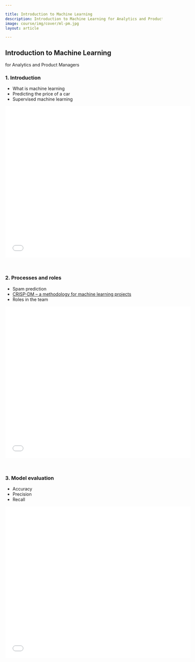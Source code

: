 ```yaml
---

title: Introduction to Machine Learning
description: Introduction to Machine Learning for Analytics and Product Managers
image: course/img/cover/ml-pm.jpg
layout: article

---
```



## Introduction to Machine Learning
for Analytics and Product Managers


### 1. Introduction

* What is machine learning
* Predicting the price of a car
* Supervised machine learning


<iframe src="//www.slideshare.net/slideshow/embed_code/key/nUAjH1eQf8zM0G" width="595" height="485" frameborder="0" marginwidth="0" marginheight="0" scrolling="no" class="presentation" allowfullscreen> </iframe>

&nbsp;

### 2. Processes and roles

* Spam prediction
* [CRISP-DM &ndash; a methodology for machine learning projects](/article/crisp-dm)
* Roles in the team

<iframe src="//www.slideshare.net/slideshow/embed_code/key/2WpnuE7vPO2Feu" width="595" height="485" frameborder="0" marginwidth="0" marginheight="0" scrolling="no" class="presentation" allowfullscreen> </iframe>


&nbsp;

### 3. Model evaluation

* Accuracy
* Precision
* Recall

<iframe src="//www.slideshare.net/slideshow/embed_code/key/2hXQcV7igzP9Go" width="595" height="485" frameborder="0" marginwidth="0" marginheight="0" scrolling="no" class="presentation" allowfullscreen> </iframe>

&nbsp;
